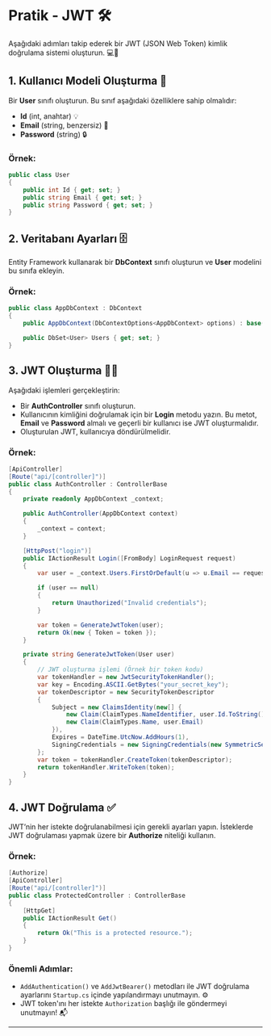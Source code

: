 # Pratik - JWT 🛠️

Aşağıdaki adımları takip ederek bir JWT (JSON Web Token) kimlik doğrulama sistemi oluşturun. 💻🔑

## 1. Kullanıcı Modeli Oluşturma 👤

Bir **User** sınıfı oluşturun. Bu sınıf aşağıdaki özelliklere sahip olmalıdır:

- **Id** (int, anahtar) 💡
- **Email** (string, benzersiz) 📧
- **Password** (string) 🔒

### Örnek:
```csharp
public class User
{
    public int Id { get; set; }
    public string Email { get; set; }
    public string Password { get; set; }
}
```

## 2. Veritabanı Ayarları 🗄️

Entity Framework kullanarak bir **DbContext** sınıfı oluşturun ve **User** modelini bu sınıfa ekleyin. 

### Örnek:
```csharp
public class AppDbContext : DbContext
{
    public AppDbContext(DbContextOptions<AppDbContext> options) : base(options) { }

    public DbSet<User> Users { get; set; }
}
```

## 3. JWT Oluşturma 🧑‍💻

Aşağıdaki işlemleri gerçekleştirin:

- Bir **AuthController** sınıfı oluşturun. 
- Kullanıcının kimliğini doğrulamak için bir **Login** metodu yazın. Bu metot, **Email** ve **Password** almalı ve geçerli bir kullanıcı ise JWT oluşturmalıdır.
- Oluşturulan JWT, kullanıcıya döndürülmelidir.

### Örnek:
```csharp
[ApiController]
[Route("api/[controller]")]
public class AuthController : ControllerBase
{
    private readonly AppDbContext _context;

    public AuthController(AppDbContext context)
    {
        _context = context;
    }

    [HttpPost("login")]
    public IActionResult Login([FromBody] LoginRequest request)
    {
        var user = _context.Users.FirstOrDefault(u => u.Email == request.Email && u.Password == request.Password);

        if (user == null)
        {
            return Unauthorized("Invalid credentials");
        }

        var token = GenerateJwtToken(user);
        return Ok(new { Token = token });
    }

    private string GenerateJwtToken(User user)
    {
        // JWT oluşturma işlemi (Örnek bir token kodu)
        var tokenHandler = new JwtSecurityTokenHandler();
        var key = Encoding.ASCII.GetBytes("your_secret_key");
        var tokenDescriptor = new SecurityTokenDescriptor
        {
            Subject = new ClaimsIdentity(new[] {
                new Claim(ClaimTypes.NameIdentifier, user.Id.ToString()),
                new Claim(ClaimTypes.Name, user.Email)
            }),
            Expires = DateTime.UtcNow.AddHours(1),
            SigningCredentials = new SigningCredentials(new SymmetricSecurityKey(key), SecurityAlgorithms.HmacSha256Signature)
        };
        var token = tokenHandler.CreateToken(tokenDescriptor);
        return tokenHandler.WriteToken(token);
    }
}
```

## 4. JWT Doğrulama ✅

JWT’nin her istekte doğrulanabilmesi için gerekli ayarları yapın. İsteklerde JWT doğrulaması yapmak üzere bir **Authorize** niteliği kullanın.

### Örnek:
```csharp
[Authorize]
[ApiController]
[Route("api/[controller]")]
public class ProtectedController : ControllerBase
{
    [HttpGet]
    public IActionResult Get()
    {
        return Ok("This is a protected resource.");
    }
}
```

### **Önemli Adımlar:**
- `AddAuthentication()` ve `AddJwtBearer()` metodları ile JWT doğrulama ayarlarını `Startup.cs` içinde yapılandırmayı unutmayın. ⚙️
- JWT token'ını her istekte `Authorization` başlığı ile göndermeyi unutmayın! 📬

---
